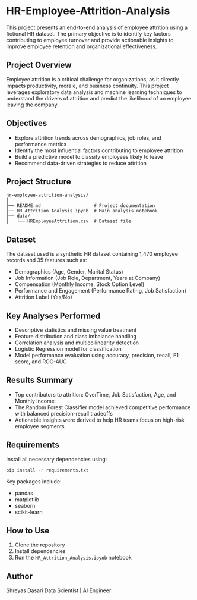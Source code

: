 # HR-Employee-Attrition-Analysis

This project presents an end-to-end analysis of employee attrition using a fictional HR dataset. The primary objective is to identify key factors contributing to employee turnover and provide actionable insights to improve employee retention and organizational effectiveness.

## Project Overview

Employee attrition is a critical challenge for organizations, as it directly impacts productivity, morale, and business continuity. This project leverages exploratory data analysis and machine learning techniques to understand the drivers of attrition and predict the likelihood of an employee leaving the company.

## Objectives

* Explore attrition trends across demographics, job roles, and performance metrics
* Identify the most influential factors contributing to employee attrition
* Build a predictive model to classify employees likely to leave
* Recommend data-driven strategies to reduce attrition

## Project Structure

```
hr-employee-attrition-analysis/
│
├── README.md                    # Project documentation
├── HR_Attrition_Analysis.ipynb  # Main analysis notebook
├── data/
│   └── HREmployeeAttrition.csv  # Dataset file
```

## Dataset

The dataset used is a synthetic HR dataset containing 1,470 employee records and 35 features such as:

* Demographics (Age, Gender, Marital Status)
* Job Information (Job Role, Department, Years at Company)
* Compensation (Monthly Income, Stock Option Level)
* Performance and Engagement (Performance Rating, Job Satisfaction)
* Attrition Label (Yes/No)

## Key Analyses Performed

* Descriptive statistics and missing value treatment
* Feature distribution and class imbalance handling
* Correlation analysis and multicollinearity detection
* Logistic Regression model for classification
* Model performance evaluation using accuracy, precision, recall, F1 score, and ROC-AUC

## Results Summary

* Top contributors to attrition: OverTime, Job Satisfaction, Age, and Monthly Income
* The Random Forest Classifier model achieved competitive performance with balanced precision-recall tradeoffs
* Actionable insights were derived to help HR teams focus on high-risk employee segments

## Requirements

Install all necessary dependencies using:

```bash
pip install -r requirements.txt
```

Key packages include:

* pandas
* matplotlib
* seaborn
* scikit-learn

## How to Use

1. Clone the repository
2. Install dependencies
3. Run the `HR_Attrition_Analysis.ipynb` notebook

## Author

Shreyas Dasari
Data Scientist | AI Engineer